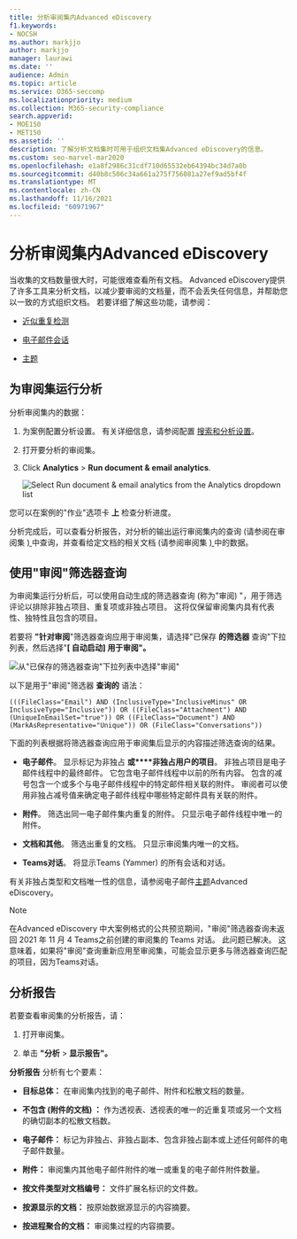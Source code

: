 ```yaml
---
title: 分析审阅集内Advanced eDiscovery
f1.keywords:
- NOCSH
ms.author: markjjo
author: markjjo
manager: laurawi
ms.date: ''
audience: Admin
ms.topic: article
ms.service: O365-seccomp
ms.localizationpriority: medium
ms.collection: M365-security-compliance
search.appverid:
- MOE150
- MET150
ms.assetid: ''
description: 了解分析文档集时可用于组织文档集Advanced eDiscovery的信息。
ms.custom: seo-marvel-mar2020
ms.openlocfilehash: e1a8f2986c31cdf710d65532eb64394bc34d7a0b
ms.sourcegitcommit: d40b8c506c34a661a275f756081a27ef9ad5bf4f
ms.translationtype: MT
ms.contentlocale: zh-CN
ms.lasthandoff: 11/16/2021
ms.locfileid: "60971967"
---
```

# <a name="analyze-data-in-a-review-set-in-advanced-ediscovery"></a>分析审阅集内Advanced eDiscovery

当收集的文档数量很大时，可能很难查看所有文档。 Advanced eDiscovery提供了许多工具来分析文档，以减少要审阅的文档量，而不会丢失任何信息，并帮助您以一致的方式组织文档。 若要详细了解这些功能，请参阅：

- [近似重复检测](near-duplicate-detection-in-advanced-ediscovery.md)

- [电子邮件会话](email-threading-in-advanced-ediscovery.md)

- [主题](themes-in-advanced-ediscovery.md)

## <a name="run-analytics-for-a-review-set"></a>为审阅集运行分析

分析审阅集内的数据：

1. 为案例配置分析设置。 有关详细信息，请参阅配置 [搜索和分析设置](configure-search-and-analytics-settings-in-advanced-ediscovery.md)。

2. 打开要分析的审阅集。

3. Click **Analytics**  >  **Run document & email analytics**.

   ![Select Run document & email analytics from the Analytics dropdown list](..\media\RunAnalytics1.png)

您可以在案例的"作业"选项卡 **上** 检查分析进度。

 分析完成后，可以查看分析报告，对分析的输出运行审阅集内的查询 (请参阅在审阅集 [) ](review-set-search.md) 中查询，并查看给定文档的相关文档 (请参阅审阅集 [) ](reviewing-data-in-review-set.md) 中的数据。

## <a name="using-the-for-review-filter-query"></a>使用"审阅"筛选器查询

为审阅集运行分析后，可以使用自动生成的筛选器查询 (称为"审阅) "，用于筛选评论以排除非独占项目、重复项或非独占项目。 这将仅保留审阅集内具有代表性、独特性且包含的项目。

若要将 **"针对审阅**"筛选器查询应用于审阅集，请选择"已保存 **的筛选器** 查询"下拉列表，然后选择"**\[ 自动启动] 用于审阅"。**

![从"已保存的筛选器查询"下拉列表中选择"审阅"](..\media\ForReviewFilterQuery1.png)

以下是用于"审阅"筛选器 **查询的** 语法：

`(((FileClass="Email") AND (InclusiveType="InclusiveMinus" OR InclusiveType="Inclusive")) OR ((FileClass="Attachment") AND (UniqueInEmailSet="true")) OR ((FileClass="Document") AND (MarkAsRepresentative="Unique")) OR (FileClass="Conversations"))`

下面的列表根据将筛选器查询应用于审阅集后显示的内容描述筛选查询的结果。

- **电子邮件**。 显示标记为非独占 **或****非独占用户的项目**。 非独占项目是电子邮件线程中的最终邮件。 它包含电子邮件线程中以前的所有内容。 包含的减号包含一个或多个与电子邮件线程中的特定邮件相关联的附件。 审阅者可以使用非独占减号值来确定电子邮件线程中哪些特定邮件具有关联的附件。

- **附件**。 筛选出同一电子邮件集内重复的附件。 只显示电子邮件线程中唯一的附件。

- **文档和其他**。 筛选出重复的文档。 只显示审阅集内唯一的文档。

- **Teams对话**。 将显示Teams (Yammer) 的所有会话和对话。

有关非独占类型和文档唯一性的信息，请参阅电子邮件[主题](email-threading-in-advanced-ediscovery.md)Advanced eDiscovery。

> [!NOTE]
> 在[](advanced-ediscovery-large-cases.md)Advanced eDiscovery 中大案例格式的公共预览期间，"审阅"筛选器查询未返回 2021 年 11 月 4 Teams之前创建的审阅集的 Teams 对话。 此问题已解决。 这意味着，如果将"审阅"查询重新应用至审阅集，可能会显示更多与筛选器查询匹配的项目，因为Teams对话。

## <a name="analytics-report"></a>分析报告

若要查看审阅集的分析报告，请：

1. 打开审阅集。

2. 单击 **"分析**  >  **显示报告"。**

**分析报告** 分析有七个要素：

- **目标总体：** 在审阅集内找到的电子邮件、附件和松散文档的数量。

- **不包含 (附件的文档) ：** 作为透视表、透视表的唯一的近重复项或另一个文档的确切副本的松散文档数。

- **电子邮件：** 标记为非独占、非独占副本、包含非独占副本或上述任何邮件的电子邮件数量。

- **附件：** 审阅集内其他电子邮件附件的唯一或重复的电子邮件附件数量。

- **按文件类型对文档编号：** 文件扩展名标识的文件数。

- **按源显示的文档：** 按原始数据源显示的内容摘要。

- **按进程聚合的文档：** 审阅集过程的内容摘要。 
